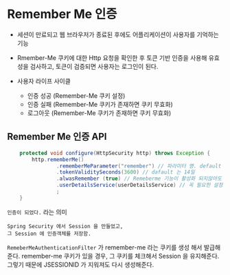 # Remember Me 인증

- 세션이 만료되고 웹 브라우저가 종료된 후에도 어플리케이션이 사용자를 기억하는 기능

- Rmember-Me 쿠키에 대한 Http 요청을 확인한 후 토큰 기반 인증을 사용해 유효성을 검사하고, 토큰이 검증되면 사용자는 로그인이 된다.

- 사용자 라이프 사이클

    - 인증 성공 (Remember-Me 쿠키 설정)
    - 인증 실패 (Remember-Me 쿠키가 존재하면 쿠키 무효화)
    - 로그아웃 (Remember-Me 쿠키가 존재하면 쿠키 무효화)


## Remember Me 인증 API

```java
    protected void configure(HttpSecurity http) throws Exception {
        http.rememberMe()
                .rememberMeParameter("remember") // 파라미터 명. default 값은 remember-me
                .tokenValiditySeconds(3600) // dafault 는 14일 
                .alwasRemember (true) // Remeberme 기능이 활성화 되지않아도 항상 실행 (일반적으로 false 를 한다.)
                .userDetailsService(userDetailsService) // 꼭 필요한 설정
                ;
    }
```

``인증이 되었다.`` 라는 의미 

    Spring Security 에서 Session 을 만들었고,
    그 Session 에 인증객체를 저장함. 



``RemeberMeAuthenticationFilter`` 가 remember-me 라는 쿠키를 생성 해서 발급해준다.
    remember-me 쿠키가 있을 경우, 그 쿠키를 체크해서 Session 을 유지해준다. 
    그렇기 때문에 JSESSIONID 가 지워져도 다시 생성해준다. 






